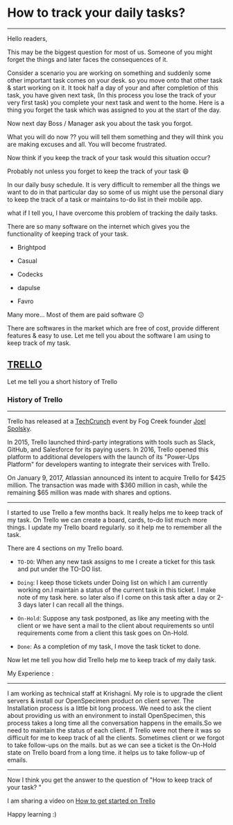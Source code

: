 # How to track your daily tasks?

---

Hello readers,

This may be the biggest question for most of us. Someone of you might forget the things and later faces the consequences of it.


Consider a scenario you are working on something and suddenly some other important task comes on your desk. so you move onto that other task & start working on it. It took half a day of your and after completion of this task, you have given next task, (In this process you lose the track of your very first task) you complete your next task and went to the home. 
Here is a thing you forget the task which was assigned to you at the start of the day.


Now next day Boss / Manager ask you about the task you forgot.


What you will do now ?? you will tell them something and they will think you are making excuses and all. You will become frustrated. 


Now think if you keep the track of your task would this situation occur?


Probably not unless you forget to keep the track of your task :smile:


In our daily busy schedule. It is very difficult to remember all the things we want to do in that particular day so some of us might use the personal diary to keep the track of a task or maintains to-do list in their mobile app.


what if I tell you, I have overcome this problem of tracking the daily tasks.


There are so many software on the internet which gives you the functionality of keeping track of your task.

+ Brightpod

+ Casual

+ Codecks

+ dapulse

+ Favro

Many more...
Most of them are paid software :confused:


There are softwares in the market which are free of cost, provide different features & easy to use. Let me tell you about the software I am using to keep track of my task.


## [TRELLO](https://trello.com)

Let me tell you a short history of Trello


### History of Trello

---
Trello has released at a [TechCrunch](https://en.wikipedia.org/wiki/TechCrunch) event by Fog Creek founder [Joel Spolsky](https://en.wikipedia.org/wiki/Joel_Spolsky).

In 2015, Trello launched third-party integrations with tools such as Slack, GitHub, and Salesforce for its paying users. In 2016, Trello opened this platform to additional developers with the launch of its "Power-Ups Platform" for developers wanting to integrate their services with Trello.

On January 9, 2017, Atlassian announced its intent to acquire Trello for $425 million. The transaction was made with $360 million in cash, while the remaining $65 million was made with shares and options.

---
I started to use Trello a few months back. It really helps me to keep track of my task. On Trello we can create a board, cards, to-do list much more things. I update my Trello board regularly. so it help me to remember all the task.

There are 4 sections on my Trello board. 

+ `TO-DO`: When any new task assigns to me I create a ticket for this task and put under the TO-DO list.


+ `Doing`: I keep those tickets under Doing list on which I am currently working on.I maintain a status of the current task in this ticket. I make note of my task here. so later also if I come on this task after a day or 2-3 days later I can recall all the things.


+ `On-Hold`: Suppose any task postponed, as like any meeting with the client or we have sent a mail to the client about requirements so until requirements come from a client this task goes on On-Hold.


+ `Done`: As a completion of my task, I move the task ticket to done.


Now let me tell you how did Trello help me to keep track of my daily task.

My Experience : 

---

I am working as technical staff at Krishagni. My role is to upgrade the client servers & install our OpenSpecimen product on client server.
The Installation process is a little bit long process. We need to ask the client about providing us with an environment to install OpenSpecimen, this process takes a long time all the conversation happens in the emails.So we need to maintain the status of each client. If Trello were not there it was so difficult for me to keep track of all the clients. Sometimes client or we forgot to take follow-ups on the mails. but as we can see a ticket is the On-Hold state on Trello board from a long time. it helps us to take follow-up of emails.

---


Now I think you get the answer to the question of  "How to keep track of your task? "

I am sharing a video on [How to get started on Trello](https://www.youtube.com/watch?v=Qnh9aj6RoXg) 


Happy learning :)
